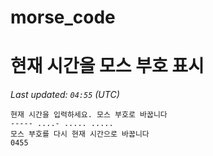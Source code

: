 # morse_code
# 현재 시간을 모스 부호 표시
<!-- MORSE_TIME_START -->
_Last updated: `04:55` (UTC)_

```
현재 시간을 입력하세요. 모스 부호로 바꿉니다
----- ....- ..... .....
모스 부호를 다시 현재 시간으로 바꿉니다
0455
```
<!-- MORSE_TIME_END -->
